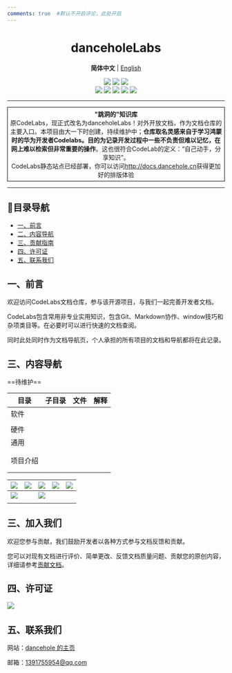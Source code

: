```yaml
---
comments: true  #默认不开启评论，此处开启
---
```




<h1 align="center"> danceholeLabs </h1>

<p align="center">
    <strong>简体中文</strong> | <a href="readme_en.md">English</a>
</p>

<div align="center">
    <a href ="https://dancehole.gitee.io/"><img src="https://img.shields.io/badge/Blog-dancehole-orange?style=flat&logo=microdotblog&logoColor=white&labelColor=blue"></a>
    <a href ="https://gitee.com/dancehole"><img src="https://img.shields.io/badge/Gitee-dancehole-orange?style=flat&logo=gitee&logoColor=red&labelColor=white"></a>
    <a href ="https://github.com/dancehole"><img src="https://img.shields.io/badge/Github-dancehole-orange?style=flat&logo=github&logoColor=white&labelColor=grey"></a>
</div>

<div align="center">
    <a href ="https://www.apache.org/licenses/LICENSE-2.0.html"><img src="https://img.shields.io/badge/license-Apache--2.0-yellow"></a>
    <a><img src="https://img.shields.io/badge/Repo_type-docs-blue"></a>
    <a><img src="https://img.shields.io/badge/Status-Updating-green"></a>
    <a><img src="https://img.shields.io/badge/Download-Unavailable-darkred"></a>
    <a><img src="https://img.shields.io/badge/Release-Unavailable-darkred"></a>
</div>

------------------------------------------

<p align="center" style="border: 1px solid black; padding: 5px; margin: 10px 0;">
    <b>"跳洞的"知识库</b><br>
    原CodeLabs，现正式改名为danceholeLabs！对外开放文档，作为文档仓库的主要入口。本项目由大一下时创建，持续维护中；<b>仓库取名灵感来自于学习鸿蒙时的华为开发者Codelabs。目的为记录开发过程中一些不负责但难以记忆，在网上难以检索但非常重要的操作</b>。这也很符合CodeLab的定义：“自己动手，分享知识”。<br>CodeLabs静态站点已经部署，你可以访问<a href="http://docs.dancehole.cn">http://docs.dancehole.cn</a>获得更加好的排版体验
    </p>



-------------------------------------------------------

## 📝目录导航

- [一、前言](#title1)
- [二、内容导航](#title2)
- [三、贡献指南](#title2)
- [四、许可证](#title4)
- [五、联系我们](#title5)



## 一、前言<a id = "title1"></a>

欢迎访问CodeLabs文档仓库，参与该开源项目，与我们一起完善开发者文档。

CodeLabs包含常用非专业实用知识，包含Git、Markdown协作、window技巧和杂项类目等。在必要时可以进行快速的文档查阅。

同时此处同时作为文档导航页，个人承担的所有项目的文档和导航都将在此记录。



## 三、内容导航<a id = "title12"></a>

==待维护==

| 目录     | 子目录 | 文件 | 解释 |
| -------- | ------ | ---- | ---- |
| 软件     |        |      |      |
|          |        |      |      |
| 硬件     |        |      |      |
| 通用     |        |      |      |
|          |        |      |      |
|          |        |      |      |
| 项目介绍 |        |      |      |
|          |        |      |      |
|          |        |      |      |



| <a><img src="https://cdn.jsdelivr.net/gh/dancehole/image@main/img/Web_blogs.png"/></a> | <a href="https://dancehole.gitee.io/"><img src="https://cdn.jsdelivr.net/gh/dancehole/image@main/img/Web_games.png"/></a> | <a href="https://dancehole.gitee.io/todolist"><img src="https://cdn.jsdelivr.net/gh/dancehole/image@main/img/Web_Todo.png"/></a> | <a href="https://dancehole.gitee.io/code-labs"><img src="https://cdn.jsdelivr.net/gh/dancehole/image@main/img/Web_CodeLabs.png"/></a> | <a href=" https://dancehole.gitee.io/vue-chess"><img src="https://cdn.jsdelivr.net/gh/dancehole/image@main/img/Web_Chess.png"/></a> |
| ------------------------------------------------------------ | ------------------------------------------------------------ | ------------------------------------------------------------ | ------------------------------------------------------------ | ------------------------------------------------------------ |
| <a href="https://dancehole.gitee.io/web-d/"><img src="https://cdn.jsdelivr.net/gh/dancehole/image@main/img/th%20(2).jpg"/></a> |                                                              | <img src="https://cdn.jsdelivr.net/gh/dancehole/image@main/img/Web_notebooks.png"/> |                                                              |                                                              |
|                                                              |                                                              |                                                              |                                                              |                                                              |



## 三、加入我们<a id = "title3"></a>

欢迎您参与贡献，我们鼓励开发者以各种方式参与文档反馈和贡献。

您可以对现有文档进行评价、简单更改、反馈文档质量问题、贡献您的原创内容，详细请参考[贡献文档]()。



## 四、许可证<a id = "title4"></a>

​    <a href ="https://www.apache.org/licenses/LICENSE-2.0.html"><img src="https://img.shields.io/badge/license-Apache--2.0-yellow"></a>

## 五、联系我们<a id = "title5"></a>

网站：[dancehole 的主页](http://dancehole.cn)

邮箱：1391755954@qq.com
